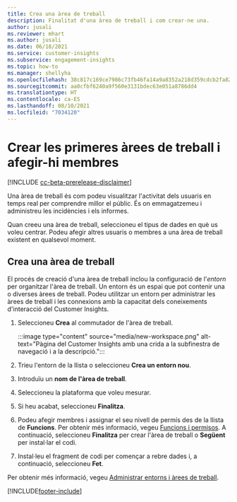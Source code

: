 ```yaml
---
title: Crea una àrea de treball
description: Finalitat d'una àrea de treball i com crear-ne una.
author: jusali
ms.reviewer: mhart
ms.author: jusali
ms.date: 06/18/2021
ms.service: customer-insights
ms.subservice: engagement-insights
ms.topic: how-to
ms.manager: shellyha
ms.openlocfilehash: 38c817c169ce7986c73fb46fa14a9a8352a218d359cdcb2fa822a34303ff5ecc
ms.sourcegitcommit: aa0cfbf6240a9f560e3131bdec63e051a8786dd4
ms.translationtype: HT
ms.contentlocale: ca-ES
ms.lasthandoff: 08/10/2021
ms.locfileid: "7034120"
---
```

# <a name="create-the-first-workspaces-and-add-members"></a>Crear les primeres àrees de treball i afegir-hi membres

[!INCLUDE [cc-beta-prerelease-disclaimer](includes/cc-beta-prerelease-disclaimer.md)]

Una àrea de treball és com podeu visualitzar l'activitat dels usuaris en temps real per comprendre millor el públic. És on emmagatzemeu i administreu les incidències i els informes.

Quan creeu una àrea de treball, seleccioneu el tipus de dades en què us voleu centrar. Podeu afegir altres usuaris o membres a una àrea de treball existent en qualsevol moment. 

## <a name="create-a-workspace"></a>Crea una àrea de treball

El procés de creació d'una àrea de treball inclou la configuració de l'*entorn* per organitzar l'àrea de treball. Un entorn és un espai que pot contenir una o diverses àrees de treball. Podeu utilitzar un entorn per administrar les àrees de treball i les connexions amb la capacitat dels coneixements d'interacció del Customer Insights.

1. Seleccioneu **Crea** al commutador de l'àrea de treball.

   :::image type="content" source="media/new-workspace.png" alt-text="Pàgina del Customer Insights amb una crida a la subfinestra de navegació i a la descripció.":::

1. Trieu l'entorn de la llista o seleccioneu **Crea un entorn nou**.
1. Introduïu un **nom de l'àrea de treball**.
1. Seleccioneu la plataforma que voleu mesurar.
1. Si heu acabat, seleccioneu **Finalitza**. 
1. Podeu afegir membres i assignar el seu nivell de permís des de la llista de **Funcions**. Per obtenir més informació, vegeu [Funcions i permisos](user-roles.md). A continuació, seleccioneu **Finalitza** per crear l'àrea de treball o **Següent** per instal·lar el codi.
1. Instal·leu el fragment de codi per començar a rebre dades i, a continuació, seleccioneu **Fet**.

Per obtenir més informació, vegeu [Administrar entorns i àrees de treball](manage-environments-workspaces.md).

[!INCLUDE[footer-include](../includes/footer-banner.md)]
